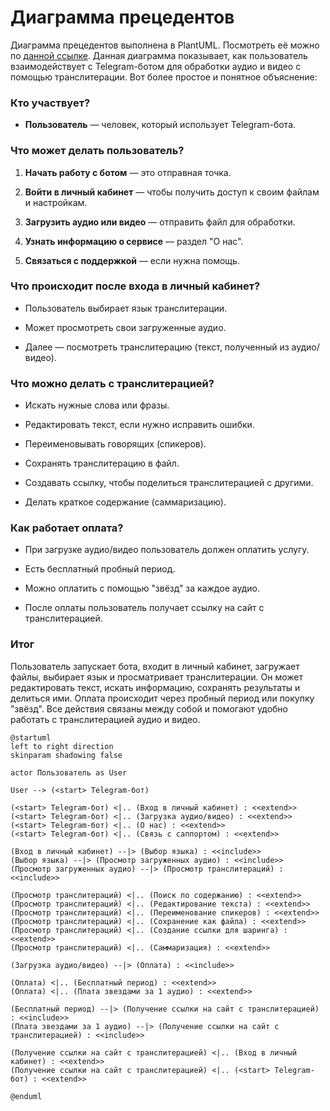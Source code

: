 # Диаграмма прецедентов

Диаграмма прецедентов выполнена в PlantUML. Посмотреть её можно по [данной ссылке](https://drive.google.com/file/d/1wPwlprMaF_cbWEdHxZaFzzBKDfEV3Rk3/view?usp=sharing). Данная диаграмма показывает, как пользователь взаимодействует с Telegram-ботом для обработки аудио и видео с помощью транслитерации. Вот более простое и понятное объяснение:

### Кто участвует?

- **Пользователь** — человек, который использует Telegram-бота.

### Что может делать пользователь?

1. **Начать работу с ботом** — это отправная точка.

2. **Войти в личный кабинет** — чтобы получить доступ к своим файлам и настройкам.

3. **Загрузить аудио или видео** — отправить файл для обработки.

4. **Узнать информацию о сервисе** — раздел "О нас".

5. **Связаться с поддержкой** — если нужна помощь.

### Что происходит после входа в личный кабинет?

- Пользователь выбирает язык транслитерации.

- Может просмотреть свои загруженные аудио.

- Далее — посмотреть транслитерацию (текст, полученный из аудио/видео).

### Что можно делать с транслитерацией?

- Искать нужные слова или фразы.

- Редактировать текст, если нужно исправить ошибки.

- Переименовывать говорящих (спикеров).

- Сохранять транслитерацию в файл.

- Создавать ссылку, чтобы поделиться транслитерацией с другими.

- Делать краткое содержание (саммаризацию).

### Как работает оплата?

- При загрузке аудио/видео пользователь должен оплатить услугу.

- Есть бесплатный пробный период.

- Можно оплатить с помощью "звёзд" за каждое аудио.

- После оплаты пользователь получает ссылку на сайт с транслитерацией.

### Итог

Пользователь запускает бота, входит в личный кабинет, загружает файлы, выбирает язык и просматривает транслитерации. Он может редактировать текст, искать информацию, сохранять результаты и делиться ими. Оплата происходит через пробный период или покупку "звёзд". Все действия связаны между собой и помогают удобно работать с транслитерацией аудио и видео.

    @startuml
    left to right direction
    skinparam shadowing false
    
    actor Пользователь as User
    
    User --> (<start> Telegram-бот)
    
    (<start> Telegram-бот) <|.. (Вход в личный кабинет) : <<extend>>
    (<start> Telegram-бот) <|.. (Загрузка аудио/видео) : <<extend>>
    (<start> Telegram-бот) <|.. (О нас) : <<extend>>
    (<start> Telegram-бот) <|.. (Связь с саппортом) : <<extend>>
    
    (Вход в личный кабинет) --|> (Выбор языка) : <<include>>
    (Выбор языка) --|> (Просмотр загруженных аудио) : <<include>>
    (Просмотр загруженных аудио) --|> (Просмотр транслитераций) : <<include>>
    
    (Просмотр транслитераций) <|.. (Поиск по содержанию) : <<extend>>
    (Просмотр транслитераций) <|.. (Редактирование текста) : <<extend>>
    (Просмотр транслитераций) <|.. (Переименование спикеров) : <<extend>>
    (Просмотр транслитераций) <|.. (Сохранение как файла) : <<extend>>
    (Просмотр транслитераций) <|.. (Создание ссылки для шаринга) : <<extend>>
    (Просмотр транслитераций) <|.. (Саммаризация) : <<extend>>
    
    (Загрузка аудио/видео) --|> (Оплата) : <<include>>
    
    (Оплата) <|.. (Бесплатный период) : <<extend>>
    (Оплата) <|.. (Плата звездами за 1 аудио) : <<extend>>
    
    (Бесплатный период) --|> (Получение ссылки на сайт с транслитерацией) : <<include>>
    (Плата звездами за 1 аудио) --|> (Получение ссылки на сайт с транслитерацией) : <<include>>
    
    (Получение ссылки на сайт с транслитерацией) <|.. (Вход в личный кабинет) : <<extend>>
    (Получение ссылки на сайт с транслитерацией) <|.. (<start> Telegram-бот) : <<extend>>
    
    @enduml
